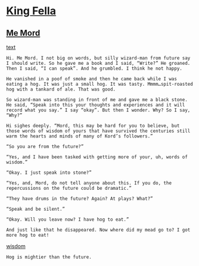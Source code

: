 # [King Fella](# "chapter:")



## [Me Mord](# "section:")



[text](#)

    Hi. Me Mord. I not big on words, but silly wizard-man from future say I should write. So he gave me a book and I said, “Write?” He groaned. Then I said, “I can speak”. And he grumbled. I think he not happy.

    He vanished in a poof of smoke and then he came back while I was eating a hog. It was just a small hog. It was tasty. Mmmm…spit-roasted hog with a tankard of ale. That was good.

    So wizard-man was standing in front of me and gave me a black stone. He said, “Speak into this your thoughts and experiences and it will record what you say.” I say “okay”. But then I wonder. Why? So I say, “Why?”

    Hi sighes deeply. “Mord, this may be hard for you to believe, but those words of wisdom of yours that have survived the centuries still warm the hearts and minds of many of Kord’s followers.”

    “So you are from the future?”

    “Yes, and I have been tasked with getting more of your, uh, words of wisdom.”

    “Okay. I just speak into stone?”

    “Yes, and, Mord, do not tell anyone about this. If you do, the repercussions on the future could be dramatic.”

    “They have drums in the future? Again? At plays? What?”

    “Speak and be silent.”

    “Okay. Will you leave now? I have hog to eat.”

    And just like that he disappeared. Now where did my mead go to? I got more hog to eat!

[wisdom](#) 

    Hog is mightier than the future.

## 
